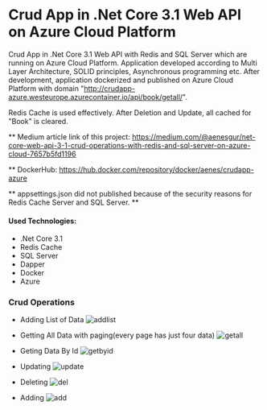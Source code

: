 # Crud App in .Net Core 3.1 Web API on Azure Cloud Platform
 Crud App in .Net Core 3.1 Web API with Redis and SQL Server which are running on Azure Cloud Platform. Application developed according to Multi Layer Architecture, SOLID principles, Asynchronous programming etc. After development, application dockerized and published on Azure Cloud Platform 
 with domain "http://crudapp-azure.westeurope.azurecontainer.io/api/book/getall/".

Redis Cache is used effectively. After Deletion and Update, all cached for "Book" is cleared.

** Medium article link of this project: https://medium.com/@aenesgur/net-core-web-api-3-1-crud-operations-with-redis-and-sql-server-on-azure-cloud-7657b5fd1196

** DockerHub: https://hub.docker.com/repository/docker/aenes/crudapp-azure

** appsettings.json did not published because of the security reasons for Redis Cache Server and SQL Server. **

#### Used Technologies:
* .Net Core 3.1
* Redis Cache
* SQL Server
* Dapper
* Docker
* Azure

### Crud Operations
- Adding List of Data
![addlist](https://user-images.githubusercontent.com/47754791/94902548-08464200-04a1-11eb-8425-054a89f5b17a.PNG)


- Getting All Data with paging(every page has just four data)
![getall](https://user-images.githubusercontent.com/47754791/94902550-0a100580-04a1-11eb-9078-0a26152abfc5.PNG)


- Geting Data By Id
![getbyid](https://user-images.githubusercontent.com/47754791/94902558-0d0af600-04a1-11eb-9b83-38fb2c62217a.PNG)


- Updating
![update](https://user-images.githubusercontent.com/47754791/94902560-0ed4b980-04a1-11eb-9e85-613ec68475e0.PNG)

- Deleting
![del](https://user-images.githubusercontent.com/47754791/94902578-1300d700-04a1-11eb-83fc-1150fda84b22.PNG)

- Adding
![add](https://user-images.githubusercontent.com/47754791/94902709-4d6a7400-04a1-11eb-9587-4d78c57b359d.PNG)
